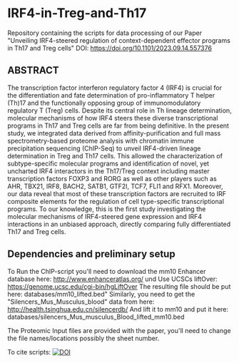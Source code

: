# IRF4-in-Treg-and-Th17
Repository containing the scripts for data processing of our Paper "Unveiling IRF4-steered regulation of context-dependent effector programs in Th17 and Treg cells"
DOI: https://doi.org/10.1101/2023.09.14.557376 

## ABSTRACT

The transcription factor interferon regulatory factor 4 (IRF4) is crucial for the differentiation and fate determination of pro-inflammatory T helper (Th)17 and the functionally opposing group of immunomodulatory regulatory T (Treg) cells. Despite its central role in Th lineage determination, molecular mechanisms of how IRF4 steers these diverse transcriptional programs in Th17 and Treg cells are far from being definitive. In the present study, we integrated data derived from affinity-purification and full mass spectrometry-based proteome analysis with chromatin immune precipitation sequencing (ChIP-Seq) to unveil IRF4-driven lineage determination in Treg and Th17 cells. This allowed the characterization of subtype-specific molecular programs and identification of novel, yet uncharted IRF4 interactors in the Th17/Treg context including master transcription factors FOXP3 and RORG as well as other players such as AHR, TBX21, IRF8, BACH2, SATB1, GTF2I, TCF7, FLI1 and RFX1. Moreover, our data reveal that most of these transcription factors are recruited to IRF composite elements for the regulation of cell type-specific transcriptional programs. To our knowledge, this is the first study investigating the molecular mechanisms of IRF4-steered gene expression and IRF4 interactions in an unbiased approach, directly comparing fully differentiated Th17 and Treg cells.


## Dependencies and preliminary setup
To Run the ChIP-script you'll need to download the mm10 Enhancer database here: 
http://www.enhanceratlas.org/
und Use UCSCs liftOver: https://genome.ucsc.edu/cgi-bin/hgLiftOver
The resulting file should be put here: databases/mm10_lifted.bed"
Similarly, you need to get the "Silencers_Mus_Musculus_blood" data from here:
http://health.tsinghua.edu.cn/silencerdb/
And lift it to mm10 and put it here: databases/silencers_Mus_musculus_Blood_lifted_mm10.bed

The Proteomic Input files are provided with the paper, you'll need to change the file names/locations possibly the sheet number.

To cite scripts: 
[![DOI](https://zenodo.org/badge/688444113.svg)](https://doi.org/10.5281/zenodo.14643315)

